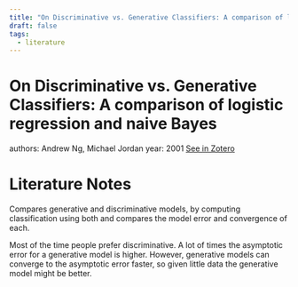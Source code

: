 ```yaml
---
title: "On Discriminative vs. Generative Classifiers: A comparison of logistic regression and naive Bayes"
draft: false
tags:
  - literature
---
```


# On Discriminative vs. Generative Classifiers: A comparison of logistic regression and naive Bayes
authors: Andrew Ng, Michael Jordan
year: 2001
[See in Zotero](zotero://select/items/@ng2001)

# Literature Notes

Compares generative and discriminative models, by computing classification using both and compares the model error and convergence of each. 

Most of the time people prefer discriminative. A lot of times the asymptotic error for a generative model is higher. However, generative models can converge to the asymptotic error faster, so given little data the generative model might be better. 